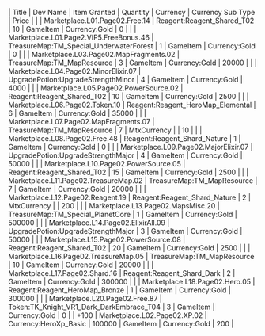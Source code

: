 | Title | Dev Name | Item Granted | Quantity | Currency | Currency Sub Type | Price |
|  | Marketplace.L01.Page02.Free.14 | Reagent:Reagent_Shared_T02 | 10 | GameItem | Currency:Gold | 0 |
|  | Marketplace.L01.Page2.VIP5.FreeBonus.46 | TreasureMap:TM_Special_UnderwaterForest | 1 | GameItem | Currency:Gold | 0 |
|  | Marketplace.L03.Page02.MapFragments.02 | TreasureMap:TM_MapResource | 3 | GameItem | Currency:Gold | 20000 |
|  | Marketplace.L04.Page02.MinorElixir.07 | UpgradePotion:UpgradeStrengthMinor | 4 | GameItem | Currency:Gold | 4000 |
|  | Marketplace.L05.Page02.PowerSource.02 | Reagent:Reagent_Shared_T02 | 10 | GameItem | Currency:Gold | 2500 |
|  | Marketplace.L06.Page02.Token.10 | Reagent:Reagent_HeroMap_Elemental | 6 | GameItem | Currency:Gold | 35000 |
|  | Marketplace.L07.Page02.MapFragments.07 | TreasureMap:TM_MapResource | 7 | MtxCurrency |  | 10 |
|  | Marketplace.L08.Page02.Free.48 | Reagent:Reagent_Shard_Nature | 1 | GameItem | Currency:Gold | 0 |
|  | Marketplace.L09.Page02.MajorElixir.07 | UpgradePotion:UpgradeStrengthMajor | 4 | GameItem | Currency:Gold | 50000 |
|  | Marketplace.L10.Page02.PowerSource.05 | Reagent:Reagent_Shared_T02 | 15 | GameItem | Currency:Gold | 2500 |
|  | Marketplace.L11.Page02.TreasureMap.02 | TreasureMap:TM_MapResource | 7 | GameItem | Currency:Gold | 20000 |
|  | Marketplace.L12.Page02.Reagent.19 | Reagent:Reagent_Shard_Nature | 2 | MtxCurrency |  | 200 |
|  | Marketplace.L13.Page02.MapsMisc.20 | TreasureMap:TM_Special_PlanetCore | 1 | GameItem | Currency:Gold | 500000 |
|  | Marketplace.L14.Page02.ElixirAll.09 | UpgradePotion:UpgradeStrengthMajor | 3 | GameItem | Currency:Gold | 50000 |
|  | Marketplace.L15.Page02.PowerSource.08 | Reagent:Reagent_Shared_T02 | 20 | GameItem | Currency:Gold | 2500 |
|  | Marketplace.L16.Page02.TreasureMap.05 | TreasureMap:TM_MapResource | 10 | GameItem | Currency:Gold | 20000 |
|  | Marketplace.L17.Page02.Shard.16 | Reagent:Reagent_Shard_Dark | 2 | GameItem | Currency:Gold | 300000 |
|  | Marketplace.L18.Page02.Hero.05 | Reagent:Reagent_HeroMap_Bronze | 1 | GameItem | Currency:Gold | 300000 |
|  | Marketplace.L20.Page02.Free.87 | Token:TK_Knight_VR1_Dark_DarkEmbrace_T04 | 3 | GameItem | Currency:Gold | 0 |
| +100  | Marketplace.L02.Page02.XP.02 | Currency:HeroXp_Basic | 100000 | GameItem | Currency:Gold | 200 |
